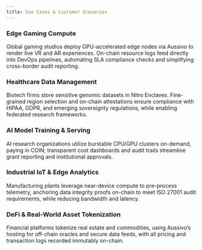 ```yaml
---
title: Use Cases & Customer Scenarios
---
```


### Edge Gaming Compute

Global gaming studios deploy GPU-accelerated edge nodes via Aussivo to render live VR and AR experiences. On-chain resource logs feed directly into DevOps pipelines, automating SLA compliance checks and simplifying cross-border audit reporting.

### Healthcare Data Management

Biotech firms store sensitive genomic datasets in Nitro Enclaves. Fine-grained region selection and on-chain attestations ensure compliance with HIPAA, GDPR, and emerging sovereignty regulations, while enabling federated research frameworks.

### AI Model Training & Serving

AI research organizations utilize burstable CPU/GPU clusters on-demand, paying in COIN; transparent cost dashboards and audit trails streamline grant reporting and institutional approvals.

### Industrial IoT & Edge Analytics

Manufacturing plants leverage near-device compute to pre-process telemetry, anchoring data integrity proofs on-chain to meet ISO 27001 audit requirements, while reducing bandwidth and latency.

### DeFi & Real-World Asset Tokenization

Financial platforms tokenize real estate and commodities, using Aussivo’s hosting for off-chain oracles and secure data feeds, with all pricing and transaction logs recorded immutably on-chain.